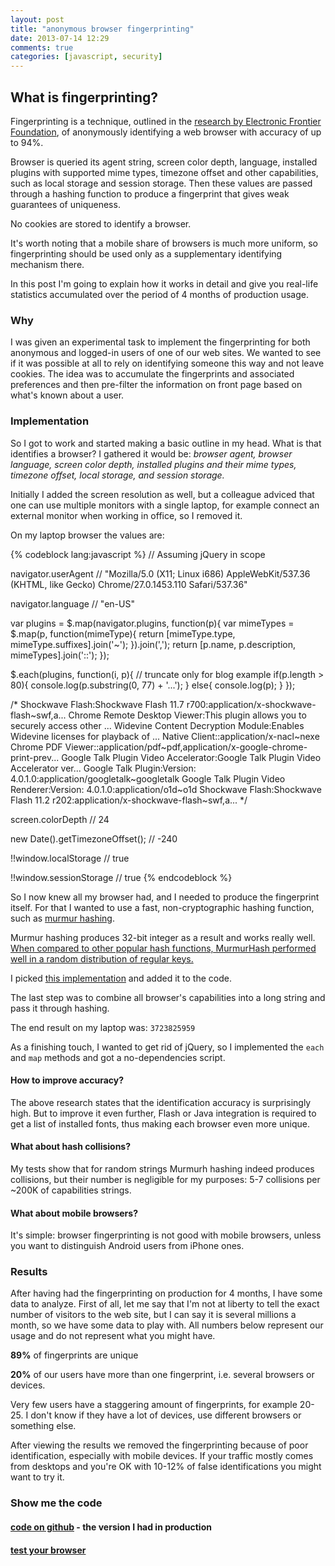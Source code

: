 ```yaml
---
layout: post
title: "anonymous browser fingerprinting"
date: 2013-07-14 12:29
comments: true
categories: [javascript, security]
---
```


## What is fingerprinting?

Fingerprinting is a technique, outlined in the [research by Electronic Frontier Foundation](https://panopticlick.eff.org/browser-uniqueness.pdf), of anonymously identifying a web browser with accuracy of up to 94%.

Browser is queried its agent string, screen color depth, language, installed plugins with supported mime types, timezone offset and other capabilities, such as local storage and session storage. Then these values are passed through a hashing function to produce a fingerprint that gives weak guarantees of uniqueness.

No cookies are stored to identify a browser.

It's worth noting that a mobile share of browsers is much more uniform, so fingerprinting should be used only as a supplementary identifying mechanism there.

In this post I'm going to explain how it works in detail and give you real-life statistics accumulated over the period of 4 months of production usage.
<!--more--> 

### Why

I was given an experimental task to implement the fingerprinting for both anonymous and logged-in users of one of our web sites. We wanted to see if it was possible at all to rely on identifying someone this way and not leave cookies. The idea was to accumulate the fingerprints and associated preferences and then pre-filter the information on front page based on what's known about a user.

### Implementation

So I got to work and started making a basic outline in my head. What is that identifies a browser? I gathered it would be:
_browser agent, browser language, screen color depth, installed plugins and their mime types, timezone offset, local storage, and session storage._

Initially I added the screen resolution as well, but a colleague adviced that one can use multiple monitors with a single laptop, for example connect an external monitor when working in office, so I removed it.

On my laptop browser the values are:

{% codeblock lang:javascript %}
// Assuming jQuery in scope

navigator.userAgent
// "Mozilla/5.0 (X11; Linux i686) AppleWebKit/537.36 (KHTML, like Gecko) Chrome/27.0.1453.110 Safari/537.36"

navigator.language
// "en-US"

var plugins = $.map(navigator.plugins, function(p){
   var mimeTypes = $.map(p, function(mimeType){
    return [mimeType.type, mimeType.suffixes].join('~');
   }).join(',');
  return [p.name, p.description, mimeTypes].join('::');
});


$.each(plugins, function(i, p){ 
  // truncate only for blog example
  if(p.length > 80){
    console.log(p.substring(0, 77) + '...');
  } else{
    console.log(p);
  }
});

/*
Shockwave Flash:Shockwave Flash 11.7 r700:application/x-shockwave-flash~swf,a... 
Chrome Remote Desktop Viewer:This plugin allows you to securely access other ... 
Widevine Content Decryption Module:Enables Widevine licenses for playback of ... 
Native Client::application/x-nacl~nexe 
Chrome PDF Viewer::application/pdf~pdf,application/x-google-chrome-print-prev... 
Google Talk Plugin Video Accelerator:Google Talk Plugin Video Accelerator ver... 
Google Talk Plugin:Version: 4.0.1.0:application/googletalk~googletalk 
Google Talk Plugin Video Renderer:Version: 4.0.1.0:application/o1d~o1d 
Shockwave Flash:Shockwave Flash 11.2 r202:application/x-shockwave-flash~swf,a...
*/

screen.colorDepth
// 24

new Date().getTimezoneOffset();
// -240

!!window.localStorage
// true

!!window.sessionStorage
// true
{% endcodeblock %}

So I now knew all my browser had, and I needed to produce the fingerprint itself.
For that I wanted to use a fast, non-cryptographic hashing function, such as [murmur hashing](http://en.wikipedia.org/wiki/MurmurHash‎).

Murmur hashing produces 32-bit integer as a result and works really well. [When compared to other popular hash functions, MurmurHash performed well in a random distribution of regular keys.](http://programmers.stackexchange.com/questions/49550/which-hashing-algorithm-is-best-for-uniqueness-and-speed)

I picked [this implementation](http://github.com/garycourt/murmurhash-js) and added it to the code.

The last step was to combine all browser's capabilities into a long string and pass it through hashing.

The end result on my laptop was: `3723825959`

As a finishing touch, I wanted to get rid of jQuery, so I implemented the `each` and `map` methods and got a no-dependencies script.

#### How to improve accuracy?

The above research states that the identification accuracy is surprisingly high. But to improve it even further, Flash or Java integration is required to get a list of installed fonts, thus making each browser even more unique.

#### What about hash collisions?

My tests show that for random strings Murmurh hashing indeed produces collisions, but their number is negligible for my purposes: 5-7 collisions per ~200K of capabilities strings.

#### What about mobile browsers?

It's simple: browser fingerprinting is not good with mobile browsers, unless you want to distinguish Android users from iPhone ones.

### Results

After having had the fingerprinting on production for 4 months, I have some data to analyze. First of all, let me say that I'm not at liberty to tell the exact number of visitors to the web site, but I can say it is several millions a month, so we have some data to play with. All numbers below represent our usage and do not represent what you might have.

**89%** of fingerprints are unique

**20%** of our users have more than one fingerprint, i.e. several browsers or devices.

Very few users have a staggering amount of fingerprints, for example 20-25. I don't know if they have a lot of devices, use different browsers or something else.

After viewing the results we removed the fingerprinting because of poor identification, especially with mobile devices. 
If your traffic mostly comes from desktops and you're OK with 10-12% of false identifications you might want to try it.

### Show me the code

#### [code on github](https://github.com/Valve/fingerprintjs) - the version I had in production

#### [test your browser](http://valve.github.io/fingerprintjs/)
